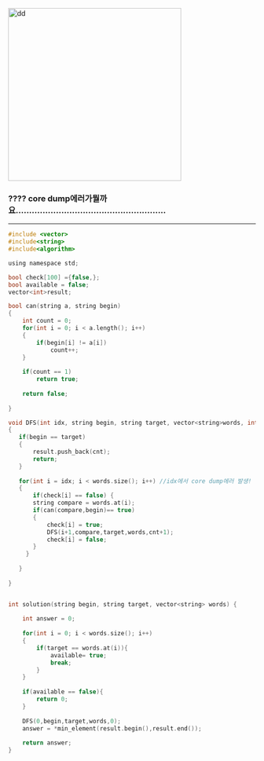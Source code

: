 <img width="352" alt="dd" src="https://user-images.githubusercontent.com/29946480/70602851-aa5a1c80-1c38-11ea-918f-119e0df26f09.PNG">

### ???? core dump에러가뭘까요........................................................


-----------------------------------------------------------------------------------------------------------------------------

```c
#include <vector>
#include<string>
#include<algorithm>

using namespace std;

bool check[100] ={false,};
bool available = false;
vector<int>result;

bool can(string a, string begin)
{
    int count = 0;
    for(int i = 0; i < a.length(); i++)
    {
        if(begin[i] != a[i])
            count++;
    }
    
    if(count == 1)
        return true;
    
    return false;
    
}

void DFS(int idx, string begin, string target, vector<string>words, int cnt)
{    
   if(begin == target)
   {
       result.push_back(cnt);
       return;
   }
    
   for(int i = idx; i < words.size(); i++) //idx에서 core dump에러 발생! 
   {
       if(check[i] == false) {
       string compare = words.at(i);
       if(can(compare,begin)== true)
       {
           check[i] = true;
           DFS(i+1,compare,target,words,cnt+1);  
           check[i] = false;
       }
     }
       
   }
   
}


int solution(string begin, string target, vector<string> words) {
    
    int answer = 0;
    
    for(int i = 0; i < words.size(); i++)
    {
        if(target == words.at(i)){
            available= true;
            break;
        }  
    }
    
    if(available == false){
        return 0;
    }
    
    DFS(0,begin,target,words,0);
    answer = *min_element(result.begin(),result.end());
    
    return answer;
}
```
